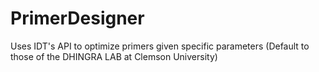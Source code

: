# PrimerDesigner
Uses IDT's API to optimize primers given specific parameters (Default to those of the DHINGRA LAB at Clemson University)
